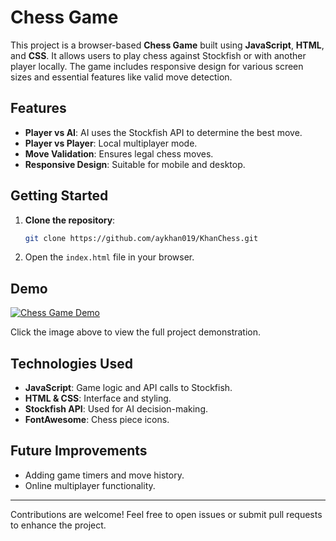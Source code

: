 # Chess Game

This project is a browser-based **Chess Game** built using **JavaScript**, **HTML**, and **CSS**. It allows users to play chess against Stockfish or with another player locally. The game includes responsive design for various screen sizes and essential features like valid move detection.

## Features
- **Player vs AI**: AI uses the Stockfish API to determine the best move.
- **Player vs Player**: Local multiplayer mode.
- **Move Validation**: Ensures legal chess moves.
- **Responsive Design**: Suitable for mobile and desktop.

## Getting Started
1. **Clone the repository**:
   ```bash
   git clone https://github.com/aykhan019/KhanChess.git
   ```
2. Open the `index.html` file in your browser.

## Demo
[![Chess Game Demo](https://media.aykhan.net/thumbnails/projects/chess.png)](https://youtu.be/piR5hC6FGlA)

Click the image above to view the full project demonstration.

## Technologies Used
- **JavaScript**: Game logic and API calls to Stockfish.
- **HTML & CSS**: Interface and styling.
- **Stockfish API**: Used for AI decision-making.
- **FontAwesome**: Chess piece icons.

## Future Improvements
- Adding game timers and move history.
- Online multiplayer functionality.

---

Contributions are welcome! Feel free to open issues or submit pull requests to enhance the project.
